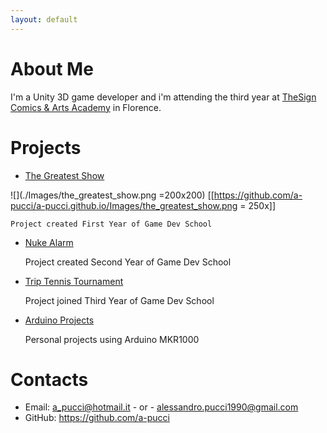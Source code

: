 ```yaml
---
layout: default
---
```


# About Me

I'm a Unity 3D game developer and i'm attending the third year at [TheSign Comics & Arts Academy](https://thesign.academy/) in Florence.

# Projects

* [The Greatest Show](https://github.com/a-pucci/The_Greatest_Show)

![](./Images/the_greatest_show.png =200x200)
[[https://github.com/a-pucci/a-pucci.github.io/Images/the_greatest_show.png = 250x]]

    Project created First Year of Game Dev School

* [Nuke Alarm](https://gitlab.com/Snogard/NukeAlarm)

    Project created Second Year of Game Dev School

* [Trip Tennis Tournament](https://gitlab.com/Calosi/triptennistournament)

    Project joined Third Year of Game Dev School

* [Arduino Projects](https://github.com/a-pucci/Arduino_Projects)
    
    Personal projects using Arduino MKR1000


# Contacts

* Email: <a_pucci@hotmail.it> - or - <alessandro.pucci1990@gmail.com>
* GitHub: <https://github.com/a-pucci>